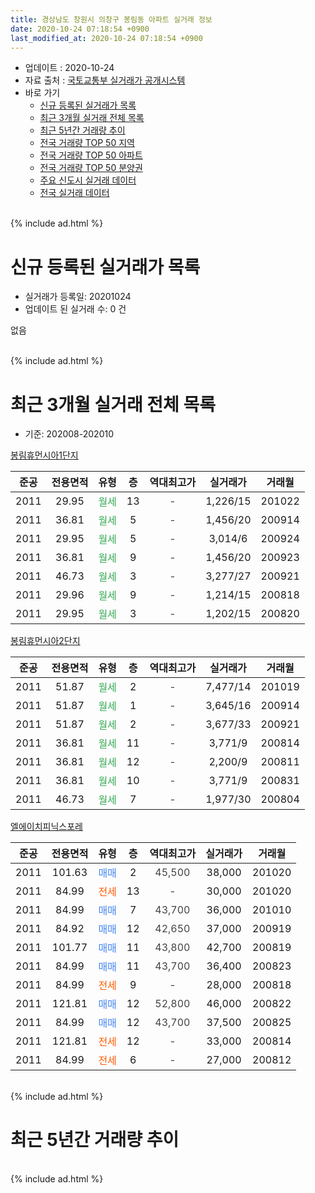 ```yaml
---
title: 경상남도 창원시 의창구 봉림동 아파트 실거래 정보
date: 2020-10-24 07:18:54 +0900
last_modified_at: 2020-10-24 07:18:54 +0900
---
```


* 업데이트 : 2020-10-24
* 자료 출처 : [국토교통부 실거래가 공개시스템](http://rt.molit.go.kr)
* 바로 가기
    * [신규 등록된 실거래가 목록](#신규-등록된-실거래가-목록)
    * [최근 3개월 실거래 전체 목록](#최근-3개월-실거래-전체-목록)
    * [최근 5년간 거래량 추이](#최근-5년간-거래량-추이)
    * [전국 거래량 TOP 50 지역](https://inasie.github.io/apt-trade-info/최근-3개월-전국에서-가장-거래가-많이-발생한-지역)
    * [전국 거래량 TOP 50 아파트](https://inasie.github.io/apt-trade-info/최근-3개월-전국에서-가장-거래가-많이-발생한-아파트)
    * [전국 거래량 TOP 50 분양권](https://inasie.github.io/apt-trade-info/최근-3개월-전국에서-가장-거래가-많이-발생한-분양권)
    * [주요 신도시 실거래 데이터](https://inasie.github.io/apt-trade-info/주요-신도시)
    * [전국 실거래 데이터](https://inasie.github.io/apt-trade-info/전국)
<br>
{% include ad.html %}
<br>

# 신규 등록된 실거래가 목록
* 실거래가 등록일: 20201024
* 업데이트 된 실거래 수: 0 건

없음

<br>
{% include ad.html %}
<br>

# 최근 3개월 실거래 전체 목록
* 기준: 202008-202010


[봉림휴먼시아1단지](https://search.naver.com/search.naver?query=%EA%B2%BD%EC%83%81%EB%82%A8%EB%8F%84+%EC%B0%BD%EC%9B%90%EC%8B%9C+%EC%9D%98%EC%B0%BD%EA%B5%AC+%EB%B4%89%EB%A6%BC%EB%8F%99+%EB%B4%89%EB%A6%BC%ED%9C%B4%EB%A8%BC%EC%8B%9C%EC%95%841%EB%8B%A8%EC%A7%80)

|준공|전용면적|유형|층|역대최고가|실거래가|거래월|
|:---:|:---:|:---:|:---:|:---:|:---:|:---:|
|2011|29.95|<span style="color:#34a853">월세</span>|13|<span style="color:#444444">-</span>|1,226/15|201022|
|2011|36.81|<span style="color:#34a853">월세</span>|5|<span style="color:#444444">-</span>|1,456/20|200914|
|2011|29.95|<span style="color:#34a853">월세</span>|5|<span style="color:#444444">-</span>|3,014/6|200924|
|2011|36.81|<span style="color:#34a853">월세</span>|9|<span style="color:#444444">-</span>|1,456/20|200923|
|2011|46.73|<span style="color:#34a853">월세</span>|3|<span style="color:#444444">-</span>|3,277/27|200921|
|2011|29.96|<span style="color:#34a853">월세</span>|9|<span style="color:#444444">-</span>|1,214/15|200818|
|2011|29.95|<span style="color:#34a853">월세</span>|3|<span style="color:#444444">-</span>|1,202/15|200820|

[봉림휴먼시아2단지](https://search.naver.com/search.naver?query=%EA%B2%BD%EC%83%81%EB%82%A8%EB%8F%84+%EC%B0%BD%EC%9B%90%EC%8B%9C+%EC%9D%98%EC%B0%BD%EA%B5%AC+%EB%B4%89%EB%A6%BC%EB%8F%99+%EB%B4%89%EB%A6%BC%ED%9C%B4%EB%A8%BC%EC%8B%9C%EC%95%842%EB%8B%A8%EC%A7%80)

|준공|전용면적|유형|층|역대최고가|실거래가|거래월|
|:---:|:---:|:---:|:---:|:---:|:---:|:---:|
|2011|51.87|<span style="color:#34a853">월세</span>|2|<span style="color:#444444">-</span>|7,477/14|201019|
|2011|51.87|<span style="color:#34a853">월세</span>|1|<span style="color:#444444">-</span>|3,645/16|200914|
|2011|51.87|<span style="color:#34a853">월세</span>|2|<span style="color:#444444">-</span>|3,677/33|200921|
|2011|36.81|<span style="color:#34a853">월세</span>|11|<span style="color:#444444">-</span>|3,771/9|200814|
|2011|36.81|<span style="color:#34a853">월세</span>|12|<span style="color:#444444">-</span>|2,200/9|200811|
|2011|36.81|<span style="color:#34a853">월세</span>|10|<span style="color:#444444">-</span>|3,771/9|200831|
|2011|46.73|<span style="color:#34a853">월세</span>|7|<span style="color:#444444">-</span>|1,977/30|200804|

[엘에이치피닉스포레](https://search.naver.com/search.naver?query=%EA%B2%BD%EC%83%81%EB%82%A8%EB%8F%84+%EC%B0%BD%EC%9B%90%EC%8B%9C+%EC%9D%98%EC%B0%BD%EA%B5%AC+%EB%B4%89%EB%A6%BC%EB%8F%99+%EC%97%98%EC%97%90%EC%9D%B4%EC%B9%98%ED%94%BC%EB%8B%89%EC%8A%A4%ED%8F%AC%EB%A0%88)

|준공|전용면적|유형|층|역대최고가|실거래가|거래월|
|:---:|:---:|:---:|:---:|:---:|:---:|:---:|
|2011|101.63|<span style="color:#4285f3">매매</span>|2|<span style="color:#444444">45,500</span>|38,000|201020|
|2011|84.99|<span style="color:#ff5a00">전세</span>|13|<span style="color:#444444">-</span>|30,000|201020|
|2011|84.99|<span style="color:#4285f3">매매</span>|7|<span style="color:#444444">43,700</span>|36,000|201010|
|2011|84.92|<span style="color:#4285f3">매매</span>|12|<span style="color:#444444">42,650</span>|37,000|200919|
|2011|101.77|<span style="color:#4285f3">매매</span>|11|<span style="color:#444444">43,800</span>|42,700|200819|
|2011|84.99|<span style="color:#4285f3">매매</span>|11|<span style="color:#444444">43,700</span>|36,400|200823|
|2011|84.99|<span style="color:#ff5a00">전세</span>|9|<span style="color:#444444">-</span>|28,000|200818|
|2011|121.81|<span style="color:#4285f3">매매</span>|12|<span style="color:#444444">52,800</span>|46,000|200822|
|2011|84.99|<span style="color:#4285f3">매매</span>|12|<span style="color:#444444">43,700</span>|37,500|200825|
|2011|121.81|<span style="color:#ff5a00">전세</span>|12|<span style="color:#444444">-</span>|33,000|200814|
|2011|84.99|<span style="color:#ff5a00">전세</span>|6|<span style="color:#444444">-</span>|27,000|200812|


<br>
{% include ad.html %}
<br>

# 최근 5년간 거래량 추이


<div style="width:100%;">
    <canvas id="deal_progress" height="200"></canvas>
</div>

<script>
new Chart(document.getElementById("deal_progress"), {
    type: 'line',
    data: {
        labels: ['201510','201511','201512','201601','201602','201603','201604','201605','201606','201607','201608','201609','201610','201611','201612','201701','201702','201703','201704','201705','201706','201707','201708','201709','201710','201711','201712','201801','201802','201803','201804','201805','201806','201807','201808','201809','201810','201811','201812','201901','201902','201903','201904','201905','201906','201907','201908','201909','201910','201911','201912','202001','202002','202003','202004','202005','202006','202007','202008','202009','202010'],
        datasets: [{
            label: '매매',
            pointRadius: 1,
            data: [4, 2, 0, 2, 0, 3, 2, 1, 1, 3, 2, 3, 0, 4, 1, 2, 1, 2, 0, 0, 1, 0, 1, 0, 2, 0, 0, 0, 0, 1, 0, 1, 0, 0, 2, 1, 1, 1, 0, 1, 1, 1, 1, 5, 0, 5, 0, 1, 3, 7, 6, 1, 4, 1, 1, 1, 7, 2, 4, 1, 2],
            borderColor: "rgba(255, 201, 14, 1)",
            backgroundColor: "rgba(255, 201, 14, 0.5)",
            fill: false,
            lineTension: 0
        },{
            label: '전월세',
            pointRadius: 1,
            data: [3, 56, 6, 7, 5, 4, 8, 3, 6, 4, 2, 3, 2, 2, 2, 1, 4, 2, 1, 4, 4, 6, 33, 3, 5, 32, 9, 8, 8, 2, 1, 0, 0, 5, 5, 4, 1, 1, 2, 3, 1, 11, 3, 12, 6, 8, 27, 6, 6, 23, 7, 6, 7, 10, 9, 2, 2, 3, 9, 6, 3],
            borderColor: "rgba(0, 141, 185, 1)",
            backgroundColor: "rgba(0, 141, 185, 0.5)",
            fill: false,
            lineTension: 0
        }
        ]
    },
    options: {
        responsive: true,
        title: {
            display: false
        },
        tooltips: {
            mode: 'index',
            intersect: false
        },
        hover: {
            mode: 'nearest',
            intersect: true
        },
        scales: {
            xAxes: [{
                display: true,
                scaleLabel: {
                    display: true,
                    labelString: '년/월'
                }
            }],
            yAxes: [{
                display: true,
                ticks: {
                    suggestedMin: 0,
                },
                scaleLabel: {
                    display: true,
                    labelString: '실거래 수'
                }
            }]
        }
    }
});

</script>


<br>
{% include ad.html %}
<br>


